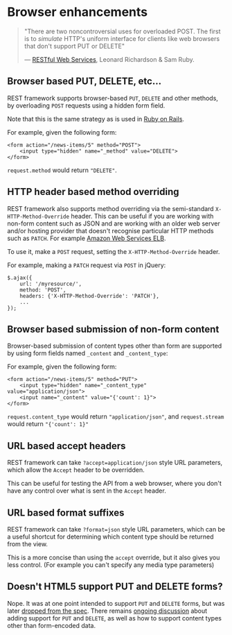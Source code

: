 # Browser enhancements

> "There are two noncontroversial uses for overloaded POST.  The first is to *simulate* HTTP's uniform interface for clients like web browsers that don't support PUT or DELETE"
>
> &mdash; [RESTful Web Services][cite], Leonard Richardson & Sam Ruby.

## Browser based PUT, DELETE, etc...

REST framework supports browser-based `PUT`, `DELETE` and other methods, by
overloading `POST` requests using a hidden form field.

Note that this is the same strategy as is used in [Ruby on Rails][rails].

For example, given the following form:

    <form action="/news-items/5" method="POST">
        <input type="hidden" name="_method" value="DELETE">
    </form>

`request.method` would return `"DELETE"`.

## HTTP header based method overriding

REST framework also supports method overriding via the semi-standard `X-HTTP-Method-Override` header.  This can be useful if you are working with non-form content such as JSON and are working with an older web server and/or hosting provider that doesn't recognise particular HTTP methods such as `PATCH`.  For example [Amazon Web Services ELB][aws_elb].

To use it, make a `POST` request, setting the `X-HTTP-Method-Override` header.

For example, making a `PATCH` request via `POST` in jQuery:

	$.ajax({
		url: '/myresource/',
		method: 'POST',
		headers: {'X-HTTP-Method-Override': 'PATCH'},
		...
	});

## Browser based submission of non-form content

Browser-based submission of content types other than form are supported by
using form fields named `_content` and `_content_type`:

For example, given the following form:

    <form action="/news-items/5" method="PUT">
        <input type="hidden" name="_content_type" value="application/json">
        <input name="_content" value="{'count': 1}">
    </form>

`request.content_type` would return `"application/json"`, and
`request.stream` would return `"{'count': 1}"`

## URL based accept headers

REST framework can take `?accept=application/json` style URL parameters,
which allow the `Accept` header to be overridden.

This can be useful for testing the API from a web browser, where you don't
have any control over what is sent in the `Accept` header.

## URL based format suffixes

REST framework can take `?format=json` style URL parameters, which can be a
useful shortcut for determining which content type should be returned from
the view.

This is a more concise than using the `accept` override, but it also gives
you less control.  (For example you can't specify any media type parameters)

## Doesn't HTML5 support PUT and DELETE forms?

Nope.  It was at one point intended to support `PUT` and `DELETE` forms, but
was later [dropped from the spec][html5].  There remains
[ongoing discussion][put_delete] about adding support for `PUT` and `DELETE`,
as well as how to support content types other than form-encoded data.

[cite]: http://www.amazon.com/Restful-Web-Services-Leonard-Richardson/dp/0596529260
[rails]: http://guides.rubyonrails.org/form_helpers.html#how-do-forms-with-put-or-delete-methods-work
[html5]: http://www.w3.org/TR/html5-diff/#changes-2010-06-24
[put_delete]: http://amundsen.com/examples/put-delete-forms/
[aws_elb]: https://forums.aws.amazon.com/thread.jspa?messageID=400724
